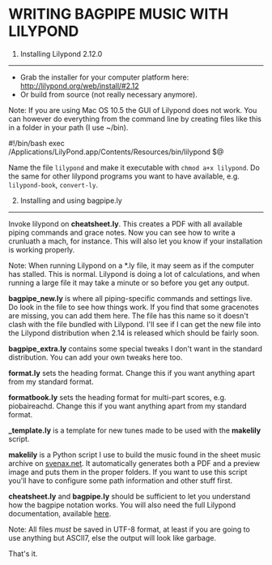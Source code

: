 WRITING BAGPIPE MUSIC WITH LILYPOND
===================================


1. Installing Lilypond 2.12.0
-----------------------------

* Grab the installer for your computer platform here:
http://lilypond.org/web/install/#2.12
* Or build from source (not really necessary anymore).

Note: If you are using Mac OS 10.5 the GUI of Lilypond does not work. You can
however do everything from the command line by creating files like this in
a folder in your path (I use ~/bin).

#!/bin/bash
exec /Applications/LilyPond.app/Contents/Resources/bin/lilypond $@

Name the file `lilypond` and make it executable with `chmod a+x lilypond`.
Do the same for other lilypond programs you want to have available, e.g.
`lilypond-book`, `convert-ly`.

2. Installing and using bagpipe.ly
----------------------------------

Invoke lilypond on **cheatsheet.ly**. This creates a PDF with all available
piping commands and grace notes. Now you can see how to write a crunluath a
mach, for instance. This will also let you know if your installation is
working properly.

Note: When running Lilypond on a \*.ly file, it may seem as if the computer has
stalled. This is normal. Lilypond is doing a lot of calculations, and when
running a large file it may take a minute or so before you get any output.

**bagpipe_new.ly** is where all piping-specific commands and settings live.
Do look in the file to see how things work. If you find that some gracenotes
are missing, you can add them here. The file has this name so it doesn't clash
with the file bundled with Lilypond. I'll see if I can get the new file into
the Lilypond distribution when 2.14 is released which should be fairly soon.

**bagpipe_extra.ly** contains some special tweaks I don't want in the standard
distribution. You can add your own tweaks here too.

**format.ly** sets the heading format. Change this if you want anything apart
from my standard format.

**formatbook.ly** sets the heading format for multi-part scores, e.g.
piobaireachd. Change this if you want anything apart from my standard format.

**_template.ly** is a template for new tunes made to be used with the
**makelily** script.

**makelily** is a Python script I use to build the music found in the sheet
music archive on [svenax.net](http://svenax.net/). It automatically generates
both a PDF and a preview image and puts them in the proper folders. If you
want to use this script you'll have to configure some path information and
other stuff first.

**cheatsheet.ly** and **bagpipe.ly** should be sufficient to let you
understand how the bagpipe notation works. You will also need the full
Lilypond documentation, available
[here](http://lilypond.org/doc/v2.12/Documentation/).

Note: All files *must* be saved in UTF-8 format, at least if you are going to
use anything but ASCII7, else the output will look like garbage.


That's it.
